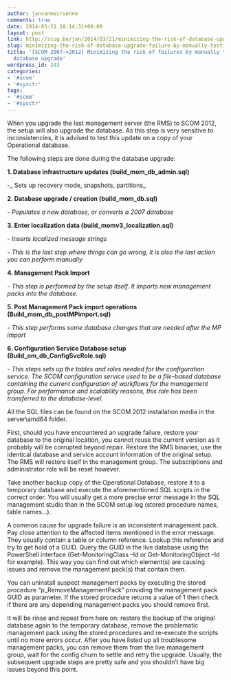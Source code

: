 ```yaml
---
author: janvanmeirvenne
comments: true
date: 2014-03-21 18:14:31+00:00
layout: post
link: http://scug.be/jan/2014/03/21/minimizing-the-risk-of-database-upgrade-failure-by-manually-testing-your-upgrade/
slug: minimizing-the-risk-of-database-upgrade-failure-by-manually-testing-your-upgrade
title: '[SCOM 2007–>2012] Minimizing the risk of failures by manually testing your
  database upgrade'
wordpress_id: 243
categories:
- '#scom'
- '#sysctr'
tags:
- '#scom'
- '#sysctr'
---
```


When you upgrade the last management server (the RMS) to SCOM 2012, the setup will also upgrade the database. As this step is very sensitive to inconsistencies, it is advised to test this update on a copy of your Operational database.

 

The following steps are done during the database upgrade:

 

**1. Database infrastructure updates (build_mom_db_admin.sql)**

 

-_ Sets up recovery mode, snapshots, partitions_

 

**2. Database upgrade / creation (build_mom_db.sql)**

 

_- Populates a new database, or converts a 2007 database_

 

**3. Enter localization data (build_momv3_localization.sql)**

 

_- Inserts localized message strings_

 

_- This is the last step where things can go wrong, it is also the last action you can perform manually_

 

**4. Management Pack Import**

 

_- This step is performed by the setup itself. It imports new management packs into the database._

 

**5. Post Management Pack import operations (Build_mom_db_postMPimport.sql)**

 

_- This step performs some database changes that are needed after the MP import_

 

**6. Configuration Service Database setup (Build_om_db_ConfigSvcRole.sql)**

 

_- This steps sets up the tables and roles needed for the configuration service. The SCOM configuration service used to be a file-based database containing the current configuration of workflows for the management group. For performance and scalability reasons, this role has been transferred to the database-level._

 

All the SQL files can be found on the SCOM 2012 installation media in the server\amd64 folder.

 

First, should you have encountered an upgrade failure, restore your database to the original location, you cannot reuse the current version as it probably will be corrupted beyond repair. Restore the RMS binaries, use the identical database and service account information of the original setup. The RMS will restore itself in the management group. The subscriptions and administrator role will be reset however.

 

Take another backup copy of the Operational Database, restore it to a temporary database and execute the aforementioned SQL scripts in the correct order. You will usually get a more precise error message in the SQL management studio than in the SCOM setup log (stored procedure names, table names…).

 

A common cause for upgrade failure is an inconsistent management pack. Pay close attention to the affected items mentioned in the error message. They usually contain a table or column reference. Lookup this reference and try to get hold of a GUID. Query the GUID in the live database using the PowerShell interface (Get-MonitoringClass –Id <GUID> or Get-MonitoringObject –Id <GUID> for example). This way you can find out which element(s) are causing issues and remove the management pack(s) that contain them.

 

You can uninstall suspect management packs by executing the stored procedure “p_RemoveManagementPack” providing the management pack GUID as parameter. If the stored procedure returns a value of 1 then check if there are any depending management packs you should remove first.

 

It will be rinse and repeat from here on: restore the backup of the original database again to the temporary database, remove the problematic management pack using the stored procedures and re-execute the scripts until no more errors occur. After you have listed up all troublesome management packs, you can remove them from the live management group, wait for the config churn to settle and retry the upgrade. Usually, the subsequent upgrade steps are pretty safe and you shouldn’t have big issues beyond this point.
